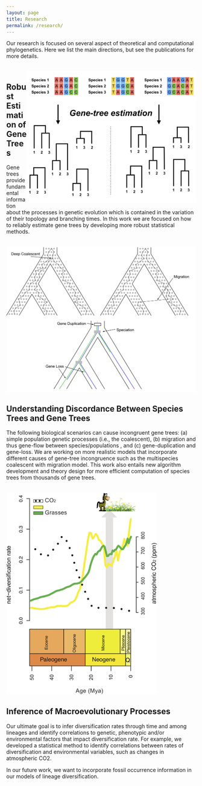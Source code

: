 ```yaml
---
layout: page
title: Research
permalink: /research/
---
```


<!--
Phylogenies depict the evolutionary relationships among species. Much of the current interest in phylogenetics comes from advances in DNA sequencing technologies that now allow the phylogenetic comparison of hundreds or thousands of genes. The availability of genome-size dataset enable new research directions, such as, studying heterogeneity in the process of molecular evolution due to adaptation and studying differential evolutionary histories of genes. A major challenge in phylogenetics is to infer events that occurred million of years ago while only having data from extant species. Nevertheless, new mathematical and statistical methods continue to advance and improve our ability to effectively study these problems.
-->
Our research is focused on several aspect of theoretical and computational phylogenetics. Here we list the main directions, but see the publications for more details.

<br />

<!-- Section 1 -->
<img align="right" src="/assets/images/Figure_1_v2.png" width="450">
<div id="rcornersbox1">
    <p>
        <h2>Robust Estimation of Gene Trees</h2>
<!--
Gene trees provide the fundamental information in molecular phylogenetics. Originally, a single or a few well curated genes were used for phylogenetic inference. Then, the species tree was assumed to be the same as the estimated gene tree. Today, we often have hundreds or thousands of loci in our datasets. Hence, we can examine comparatively the substitution process for each single locus and ask new research questions, such as: (a) Did this gene evolve under selective pressures? (b) Did this gene evolve under a time-reversible or non-reversible model? (c) Did the substitution process change along the lineages of the tree? (d) Did this gene evolve under a strict molecular clock?
To answer these questions we develop more realistic substitution models in RevBayes. For example, we have designed RevBayes to model heterogeneous substitution process along the branches of a tree which can be used to model variation in GC content among lineages as well as variation in selective pressures along lineages. Additionally, we develop more efficient methods to test for the relative fit a model (Höhna et al. 2017, Bioinformatics) and develop new methods, e.g., posterior predictive testing, to test the absolute fit a model (Höhna et al. 2017, MBE). Moreover, this work is fundamental for any phylogenetic analysis because robust and accurate estimates of gene trees are crucial for all research areas using phylogenetics.
-->
Gene trees provide fundamental information about the processes in genetic evolution which is contained in the variation of their topology and branching times.
In this work we are focused on how to reliably estimate gene trees by developing more robust statistical methods.
    </p>
</div>

<br>

<!-- Section 2 -->
<img class="floatleft" src="/assets/images/Figure_2_v2.png" width="550">
<div id="rcornersbox2">
    <p class="lead">
        <h2>Understanding Discordance Between Species Trees and Gene Trees</h2>
<!--
Phylogenetic inferences from genomic data consist of many loci. Each locus is assumed to evolve independently because recombination breaks linkage between loci. Independent loci can therefore have distinct evolutionary histories and cause gene tree species tree incongruence. For example, the following scenarios can cause incongruent gene trees: (a) simple population genetic processes (i.e., the coalescent), (b) migration and thus gene-flow between species/populations , and (c) gene-duplication and gene-loss. Even though, gene-tree discordance is a major challenge in species-tree estimation, its identification also provides key information about biological processes. Our first key question is the estimation of species trees when the underlying gene trees are discordant. Specifically, we are working on more realistic models that incorporate different causes of gene-tree incongruence such as the multispecies coalescent with migration model. This work also entails new algorithm development and theory design for more efficient computation of species trees from thousands of gene trees. Our second key question is the estimation of divergence times under complex gene-tree histories (e.g., Martin and Höhna 2017, Martin et al. 2017). Gene trees are older than species/population divergence under a multispecies coalescent model, but gene trees are younger than species/population divergence in the presence of migration. This problem is exacerbated for young species. Thus, we aim to obtain improved and robust estimated of divergences times using our new developments on a multispecies coalescent with migration model. Finally, this multispecies coalescent with migration model could be used for improved species delimitation in the presence of migration.
-->

The following biological scenarios can cause incongruent gene trees: (a) simple population genetic processes (i.e., the coalescent), (b) migration and thus gene-flow between species/populations , and (c) gene-duplication and gene-loss.
We are working on more realistic models that incorporate different causes of gene-tree incongruence such as the multispecies coalescent with migration model.
This work also entails new algorithm development and theory design for more efficient computation of species trees from thousands of gene trees.
    </p>
</div>

<br/>

<!-- Section 3 -->
<img class="floatright" src="/assets/images/Figure_4.png" width="400">
<div id="rcornersbox1">
    <p>
        <h2>Inference of Macroevolutionary Processes</h2>
Our ultimate goal is to infer diversification rates through time and among lineages and identify correlations to genetic, phenotypic and/or environmental factors that impact diversification rate.
For example, we developed a statistical method to identify correlations between rates of diversification and environmental variables, such as changes in atmospheric CO2.

In our future work, we want to incorporate fossil occurrence information in our models of lineage diversification.
    </p>
</div>
